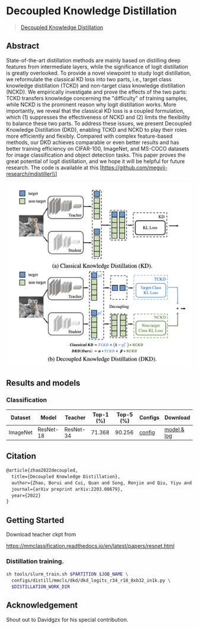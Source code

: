 # Decoupled Knowledge Distillation

> [Decoupled Knowledge Distillation](https://arxiv.org/pdf/2203.08679.pdf)

<!-- [ALGORITHM] -->

## Abstract

State-of-the-art distillation methods are mainly based on distilling deep features from intermediate layers, while the significance of logit distillation is greatly overlooked. To provide a novel viewpoint to study logit distillation, we reformulate the classical KD loss into two parts, i.e., target class knowledge distillation (TCKD) and non-target class knowledge distillation (NCKD). We empirically investigate and prove the effects of the two parts: TCKD transfers knowledge concerning the "difficulty" of training samples, while NCKD is the prominent reason why logit distillation works. More importantly, we reveal that the classical KD loss is a coupled formulation, which (1) suppresses the effectiveness of NCKD and (2) limits the flexibility to balance these two parts. To address these issues, we present Decoupled Knowledge Distillation (DKD), enabling TCKD and NCKD to play their roles more efficiently and flexibly. Compared with complex feature-based methods, our DKD achieves comparable or even better results and has better training efficiency on CIFAR-100, ImageNet, and MS-COCO datasets for image classification and object detection tasks. This paper proves the great potential of logit distillation, and we hope it will be helpful for future research. The code is available at this \[https://github.com/megvii-research/mdistiller\\]

![avatar](../../../../docs/en/imgs/model_zoo/dkd/dkd.png)

## Results and models

### Classification

| Dataset  | Model     | Teacher   | Top-1 (%) | Top-5 (%) | Configs                                                                                           | Download                                                                                             |
| -------- | --------- | --------- | --------- | --------- | ------------------------------------------------------------------------------------------------- | ---------------------------------------------------------------------------------------------------- |
| ImageNet | ResNet-18 | ResNet-34 | 71.368    | 90.256    | [config](dkd_logits_r34_r18_8xb32_in1k.py) | [model & log](https://autolink.sensetime.com/pages/model/share/afc68955-e25d-4488-b044-5e801b3ff62f) |

## Citation

```latex
@article{zhao2022decoupled,
  title={Decoupled Knowledge Distillation},
  author={Zhao, Borui and Cui, Quan and Song, Renjie and Qiu, Yiyu and Liang, Jiajun},
  journal={arXiv preprint arXiv:2203.08679},
  year={2022}
}
```

## Getting Started

Download teacher ckpt from

https://mmclassification.readthedocs.io/en/latest/papers/resnet.html

### Distillation training.

```bash
sh tools/slurm_train.sh $PARTITION $JOB_NAME \
  configs/distill/mmcls/dkd/dkd_logits_r34_r18_8xb32_in1k.py \
  $DISTILLATION_WORK_DIR
```

## Acknowledgement

Shout out to Davidgzx for his special contribution.
